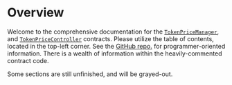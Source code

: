 [github repo.]: https://github.com/Peter-Flynn/SWDAO_TokenPriceManager-Controller/
[tpc]: https://github.com/Peter-Flynn/SWDAO_TokenPriceManager-Controller/blob/master/contracts/TokenPriceController.sol
[tpm]: https://github.com/Peter-Flynn/SWDAO_TokenPriceManager-Controller/blob/master/contracts/TokenPriceManager.sol

# Overview

Welcome to the comprehensive documentation for the [`TokenPriceManager`][tpm], and
[`TokenPriceController`][tpc] contracts. Please utilize the table of contents, located in the
top-left corner. See the [GitHub repo.][] for programmer-oriented information. There is a wealth
of information within the heavily-commented contract code.

Some sections are still unfinished, and will be grayed-out.